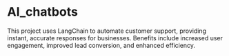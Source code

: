 # AI_chatbots
This project uses LangChain to automate customer support, providing instant, accurate responses for businesses. Benefits include increased user engagement, improved lead conversion, and enhanced efficiency.
